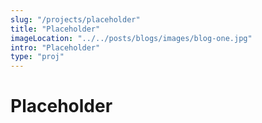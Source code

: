 ```yaml
---
slug: "/projects/placeholder"
title: "Placeholder"
imageLocation: "../../posts/blogs/images/blog-one.jpg"
intro: "Placeholder"
type: "proj"
---
```


# Placeholder